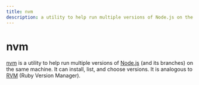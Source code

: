 ```yaml
---
title: nvm
description: a utility to help run multiple versions of Node.js on the same machine
---
```


# nvm

[nvm](https://github.com/creationix/nvm/blob/master/README.markdown) is a utility to help run multiple versions of [Node.js](/_glossary/NODEJS.md) (and its branches) on the same machine. It can install, list, and choose versions. It is analogous to [RVM](https://rvm.io/) (Ruby Version Manager).
